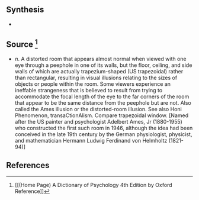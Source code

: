 ## Synthesis
- 
## Source [^1]
- $n$. A distorted room that appears almost normal when viewed with one eye through a peephole in one of its walls, but the floor, ceiling, and side walls of which are actually trapezium-shaped (US trapezoidal) rather than rectangular, resulting in visual illusions relating to the sizes of objects or people within the room. Some viewers experience an ineffable strangeness that is believed to result from trying to accommodate the focal length of the eye to the far corners of the room that appear to be the same distance from the peephole but are not. Also called the Ames illusion or the distorted-room illusion. See also Honi Phenomenon, transaCtionAlism. Compare trapezoidal window. \[Named after the US painter and psychologist Adelbert Ames, Jr (1880-1955) who constructed the first such room in 1946, although the idea had been conceived in the late 19th century by the German physiologist, physicist, and mathematician Hermann Ludwig Ferdinand von Helmholtz (1821-94)]
## References

[^1]: [[(Home Page) A Dictionary of Psychology 4th Edition by Oxford Reference]]